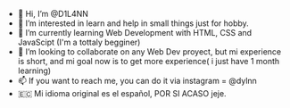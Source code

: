 - 👋 Hi, I’m @D1L4NN
- 👀 I’m interested in learn and help in small things just for hobby.
- 🌱 I’m currently learning Web Development with HTML, CSS and JavaScipt (I'm a tottaly begginer)  
- 💞️ I’m looking to collaborate on any Web Dev proyect, but mi experience is short, and mi goal now is to get more experience( i just have 1 month learning)
- 📫 If you want to reach me, you can do it via instagram = @dylnn 
- 🇪🇨 Mi idioma original es el español, POR SI ACASO jeje.
<!---
D1L4NN/D1L4NN is a ✨ special ✨ repository because its `README.md` (this file) appears on your GitHub profile.
You can click the Preview link to take a look at your changes.
--->
